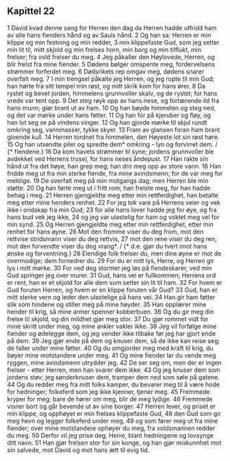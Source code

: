 ## Kapittel 22

1 David kvad denne sang for Herren den dag da Herren hadde utfridd ham av alle hans fienders hånd og av Sauls hånd.
2 Og han sa: Herren er min klippe og min festning og min redder,
3 min klippefaste Gud, som jeg setter min lit til, mitt skjold og min frelses horn, min borg og min tilflukt, min frelser; fra vold frelser du meg.
4 Jeg påkaller den Høylovede, Herren, og blir frelst fra mine fiender.
5 Dødens bølger omspente meg, fordervelsens strømmer forferdet meg.
6 Dødsrikets rep omgav meg, dødens snarer overfalt meg.
7 I min trengsel påkalte jeg Herren, og jeg ropte til min Gud; han hørte fra sitt tempel min røst, og mitt skrik kom for hans ører.
8 Da rystet og bevet jorden, himmelens grunnvoller skalv, og de rystet; for hans vrede var tent opp.
9 Det steg røyk opp av hans nese, og fortærende ild fra hans munn; glør brant ut av ham.
10 Og han bøyde himmelen og steg ned, og det var mørke under hans føtter.
11 Og han fór på kjeruber og fløy, og han lot seg se på vindens vinger.
12 Og han gjorde mørke til skjul rundt omkring seg, vannmasser, tykke skyer.
13 Fram av glansen foran ham brant gloende kull.
14 Herren tordnet fra himmelen, den Høyeste lot sin røst høre.
15 Og han utsendte piler og spredte dem* omkring - lyn og forvirret dem. / {* fiendene.}
16 Da kom havets strømmer til syne; jordens grunnvoller ble avdekket ved Herrens trusel, for hans neses åndepust.
17 Han rakte sin hånd ut fra det høye, han grep meg; han dro meg opp av store vann.
18 Han fridde meg ut fra min sterke fiende, fra mine avindsmenn; for de var meg for mektige.
19 De overfalt meg på min motgangs dag; men Herren ble min støtte.
20 Og han førte meg ut i fritt rom; han frelste meg, for han hadde behag i meg.
21 Herren gjengjeldte meg etter min rettferdighet, han betalte meg etter mine henders renhet.
22 For jeg tok vare på Herrens veier og vek ikke i ondskap fra min Gud;
23 for alle hans lover hadde jeg for øye, og fra hans bud vek jeg ikke,
24 og jeg var ulastelig for ham og voktet meg vel for min synd.
25 Og Herren gjengjeldte meg etter min rettferdighet, etter min renhet for hans øyne.
26 Mot den fromme viser du deg from, mot den rettvise stridsmann viser du deg rettvis,
27 mot den rene viser du deg ren, mot den forvendte viser du deg vrang*. / {* d.e. gjør du tvert imot hans ønske og forventning.}
28 Elendige folk frelser du, men dine øyne er mot de overmodige; dem fornedrer du.
29 For du er mitt lys, Herre, og Herren gir lys i mitt mørke.
30 For ved deg stormer jeg løs på fiendeskarer, ved min Gud springer jeg over murer.
31 Gud, hans vei er fullkommen; Herrens ord er rent, han er et skjold for alle dem som setter sin lit til ham.
32 For hvem er Gud foruten Herren, og hvem er en klippe foruten vår Gud?
33 Gud, han er mitt sterke vern og leder den ulastelige på hans vei.
34 Han gir ham føtter slik som hindene og stiller meg på mine høyder.
35 Han opplærer mine hender til krig, så mine armer spenner kobberbuen.
36 Og du gir meg din frelse til skjold, og din mildhet gjør meg stor.
37 Du gjør rommet vidt for mine skritt under meg, og mine ankler vakler ikke.
38 Jeg vil forfølge mine fiender og ødelegge dem, og jeg vender ikke tilbake før jeg har gjort ende på dem.
39 Jeg gjør ende på dem og knuser dem, så de ikke kan reise seg; de faller under mine føtter.
40 Og du omgjorder meg med kraft til krig, du bøyer mine motstandere under meg.
41 Og mine fiender lar du vende meg ryggen, mine avindsmenn utrydder jeg.
42 De ser seg om, men der er ingen frelser - etter Herren, men han svarer dem ikke.
43 Og jeg knuser dem som jordens støv; jeg sønderknuser dem, tramper dem ned som søle på gatene.
44 Og du redder meg fra mitt folks kamper, du bevarer meg til å være hode for hedninger; folkeferd som jeg ikke kjenner, tjener meg.
45 Fremmede kryper for meg; bare de hører om meg, blir de meg lydige.
46 Fremmede visner bort og går bevende ut av sine borger.
47 Herren lever, og priset er min klippe, og opphøyet er min frelses klippefaste Gud,
48 den Gud som gir meg hevn og legger folkeferd under meg,
49 og som fører meg ut fra mine fiender; over mine motstandere ophøyer du meg, fra voldsmannen redder du meg.
50 Derfor vil jeg prise deg, Herre, blant hedningene og lovsynge ditt navn.
51 Han gjør frelsen stor for sin konge, og han gjør miskunnhet mot sin salvede, mot David og mot hans ætt til evig tid.
